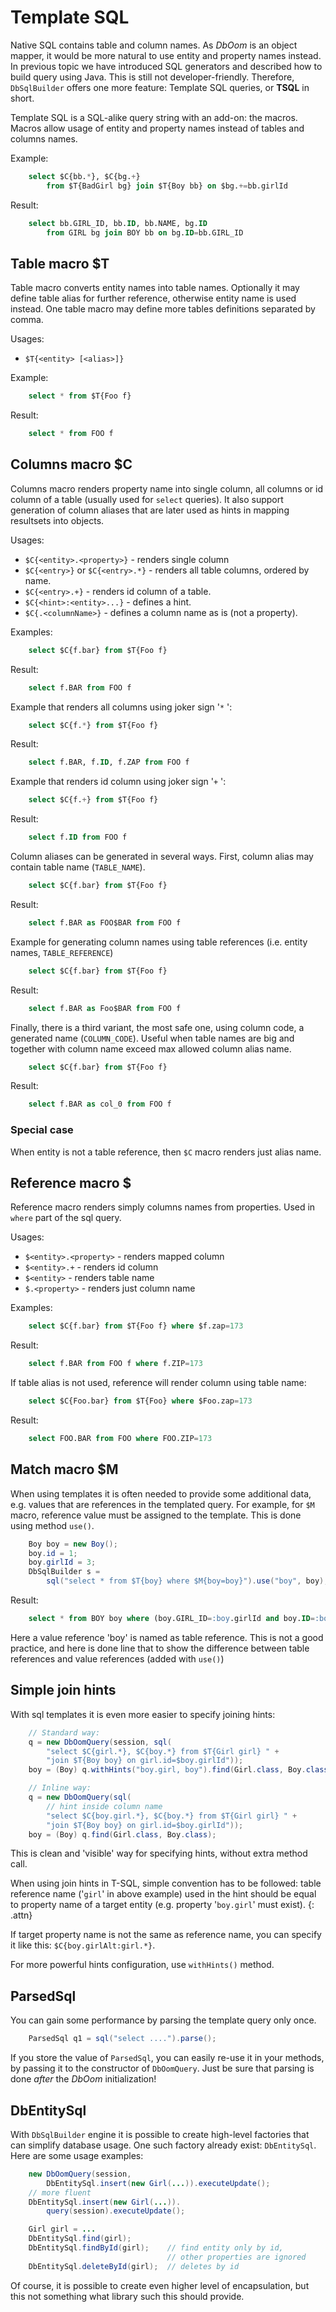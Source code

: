 # Template SQL

Native SQL contains table and column names. As *DbOom* is an object
mapper, it would be more natural to use entity and property names
instead. In previous topic we have introduced SQL generators and
described how to build query using Java. This is still not
developer-friendly. Therefore, `DbSqlBuilder` offers one more feature:
Template SQL queries, or **TSQL** in short.

Template SQL is a SQL-alike query string with an add-on: the macros.
Macros allow usage of entity and property names instead of tables and
columns names.

Example:

~~~~~ sql
    select $C{bb.*}, $C{bg.+}
        from $T{BadGirl bg} join $T{Boy bb} on $bg.+=bb.girlId
~~~~~

Result:

~~~~~ sql
    select bb.GIRL_ID, bb.ID, bb.NAME, bg.ID
        from GIRL bg join BOY bb on bg.ID=bb.GIRL_ID
~~~~~

## Table macro $T

Table macro converts entity names into table names. Optionally it may
define table alias for further reference, otherwise entity name is used
instead. One table macro may define more tables definitions separated by
comma.

Usages:

* `$T{<entity> [<alias>]}`

Example:

~~~~~ sql
    select * from $T{Foo f}
~~~~~

Result:

~~~~~ sql
    select * from FOO f
~~~~~

## Columns macro $C

Columns macro renders property name into single column, all columns or
id column of a table (usually used for `select` queries). It also
support generation of column aliases that are later used as hints in
mapping resultsets into objects.

Usages:

* `$C{<entity>.<property>}` - renders single column
* `$C{<entry>}` or `$C{<entry>.*}` - renders all table columns, ordered
  by name.
* `$C{<entry>.+}` - renders id column of a table.
* `$C{<hint>:<entity>...}` - defines a hint.
* `$C{.<columnName>}` - defines a column name as is (not a property).

Examples:

~~~~~ sql
    select $C{f.bar} from $T{Foo f}
~~~~~

Result:

~~~~~ sql
    select f.BAR from FOO f
~~~~~

Example that renders all columns using joker sign \'`*` \':

~~~~~ sql
    select $C{f.*} from $T{Foo f}
~~~~~

Result:

~~~~~ sql
    select f.BAR, f.ID, f.ZAP from FOO f
~~~~~

Example that renders id column using joker sign \'`+` \':

~~~~~ sql
    select $C{f.+} from $T{Foo f}
~~~~~

Result:

~~~~~ sql
    select f.ID from FOO f
~~~~~

Column aliases can be generated in several ways. First, column alias may
contain table name (`TABLE_NAME`).

~~~~~ sql
    select $C{f.bar} from $T{Foo f}
~~~~~

Result:

~~~~~ sql
    select f.BAR as FOO$BAR from FOO f
~~~~~

Example for generating column names using table references (i.e. entity
names, `TABLE_REFERENCE`)

~~~~~ sql
    select $C{f.bar} from $T{Foo f}
~~~~~

Result:

~~~~~ sql
    select f.BAR as Foo$BAR from FOO f
~~~~~

Finally, there is a third variant, the most safe one, using column code,
a generated name (`COLUMN_CODE`). Useful when table names are big and
together with column name exceed max allowed column alias name.

~~~~~ sql
    select $C{f.bar} from $T{Foo f}
~~~~~

Result:

~~~~~ sql
    select f.BAR as col_0 from FOO f
~~~~~

### Special case

When entity is not a table reference, then `$C` macro renders just alias
name.

## Reference macro $

Reference macro renders simply columns names from properties. Used in
`where` part of the sql query.

Usages:

* `$<entity>.<property>` - renders mapped column
* `$<entity>.+` - renders id column
* `$<entity>` - renders table name
* `$.<property>` - renders just column name

Examples:

~~~~~ sql
    select $C{f.bar} from $T{Foo f} where $f.zap=173
~~~~~

Result:

~~~~~ sql
    select f.BAR from FOO f where f.ZIP=173
~~~~~

If table alias is not used, reference will render column using table
name:

~~~~~ sql
    select $C{Foo.bar} from $T{Foo} where $Foo.zap=173
~~~~~

Result:

~~~~~ sql
    select FOO.BAR from FOO where FOO.ZIP=173
~~~~~

## Match macro $M

When using templates it is often needed to provide some additional data,
e.g. values that are references in the templated query. For example, for
`$M` macro, reference value must be assigned to the template. This is
done using method `use()`.

~~~~~ java
    Boy boy = new Boy();
    boy.id = 1;
    boy.girlId = 3;
    DbSqlBuilder s =
        sql("select * from $T{boy} where $M{boy=boy}").use("boy", boy);
~~~~~

Result:

~~~~~ sql
    select * from BOY boy where (boy.GIRL_ID=:boy.girlId and boy.ID=:boy.id)
~~~~~

Here a value reference \'boy\' is named as table reference. This is not
a good practice, and here is done line that to show the difference
between table references and value references (added with `use()`)

## Simple join hints

With sql templates it is even more easier to specify joining hints:

~~~~~ java
    // Standard way:
    q = new DbOomQuery(session, sql(
    	"select $C{girl.*}, $C{boy.*} from $T{Girl girl} " +
    	"join $T{Boy boy} on girl.id=$boy.girlId"));
    boy = (Boy) q.withHints("boy.girl, boy").find(Girl.class, Boy.class);
~~~~~

~~~~~ java
    // Inline way:
    q = new DbOomQuery(sql(
        // hint inside column name
    	"select $C{boy.girl.*}, $C{boy.*} from $T{Girl girl} " +
    	"join $T{Boy boy} on girl.id=$boy.girlId"));
    boy = (Boy) q.find(Girl.class, Boy.class);
~~~~~

This is clean and \'visible\' way for specifying hints, without extra
method call.

When using join hints in T-SQL, simple convention has to be followed:
table reference name (\'`girl`\' in above example) used in the hint
should be equal to property name of a target entity (e.g. property
\'`boy.girl`\' must exist).
{: .attn}

If target property name is not the same as reference name, you can
specify it like this: `$C{boy.girlAlt:girl.*}`.

For more powerful hints configuration, use `withHints()` method.

## ParsedSql

You can gain some performance by parsing the template query only once.

~~~~~ java
	ParsedSql q1 = sql("select ....").parse();
~~~~~

If you store the value of `ParsedSql`, you can easily re-use it in your methods,
by passing it to the constructor of `DbOomQuery`. Just be sure that parsing
is done _after_ the *DbOom* initialization!

## DbEntitySql

With `DbSqlBuilder` engine it is possible to create high-level factories
that can simplify database usage. One such factory already exist:
`DbEntitySql`. Here are some usage examples:

~~~~~ java
    new DbOomQuery(session,
        DbEntitySql.insert(new Girl(...)).executeUpdate();
    // more fluent
    DbEntitySql.insert(new Girl(...)).
        query(session).executeUpdate();

    Girl girl = ...
    DbEntitySql.find(girl);
    DbEntitySql.findById(girl);    // find entity only by id,
                                   // other properties are ignored
    DbEntitySql.deleteById(girl);  // deletes by id
~~~~~

Of course, it is possible to create even higher level of encapsulation,
but this not something what library such this should provide.
